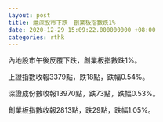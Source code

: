 ```yaml
---
layout: post
title: 滬深股市下跌　創業板指數跌1%
date: 2020-12-29 15:09:22.000000000 +08:00
categories: rthk
---
```


內地股市午後反覆下跌，創業板指數跌1%。

上證指數收報3379點，跌18點，跌幅0.54%。

深證成份數收報13970點，跌73點，跌幅0.53%。

創業板指數收報2813點，跌29點，跌幅1.05%。
